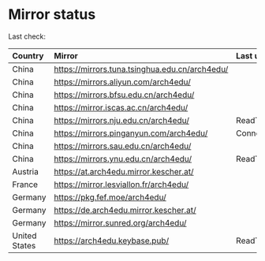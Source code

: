 <script src="./time.js"></script>
# Mirror status
Last check: <script type="text/javascript">localize(1674062254.4125466);</script>

|Country|Mirror|Last update|
|:------|:-----|:----------|
|China|https://mirrors.tuna.tsinghua.edu.cn/arch4edu/|<script type="text/javascript">localize(1674023697);</script>|
|China|https://mirrors.aliyun.com/arch4edu/|<script type="text/javascript">localize(1673937267);</script>|
|China|https://mirrors.bfsu.edu.cn/arch4edu/|<script type="text/javascript">localize(1674023697);</script>|
|China|https://mirror.iscas.ac.cn/arch4edu/|<script type="text/javascript">localize(1674023697);</script>|
|China|https://mirrors.nju.edu.cn/arch4edu/|ReadTimeout|
|China|https://mirrors.pinganyun.com/arch4edu/|ConnectionError|
|China|https://mirrors.sau.edu.cn/arch4edu/|<script type="text/javascript">localize(1673850842);</script>|
|China|https://mirrors.ynu.edu.cn/arch4edu/|ReadTimeout|
|Austria|https://at.arch4edu.mirror.kescher.at/|<script type="text/javascript">localize(1674023697);</script>|
|France|https://mirror.lesviallon.fr/arch4edu/|<script type="text/javascript">localize(1674023697);</script>|
|Germany|https://pkg.fef.moe/arch4edu/|<script type="text/javascript">localize(1674023697);</script>|
|Germany|https://de.arch4edu.mirror.kescher.at/|<script type="text/javascript">localize(1674023697);</script>|
|Germany|https://mirror.sunred.org/arch4edu/|<script type="text/javascript">localize(1674023697);</script>|
|United States|https://arch4edu.keybase.pub/|ReadTimeout|

<script src="./tablefilter/tablefilter.js"></script>
<script src="./table.js"></script>